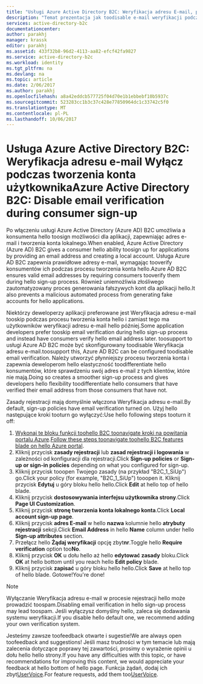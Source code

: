 ```yaml
---
title: "Usługi Azure Active Directory B2C: Weryfikacja adresu E-mail, podczas tworzenia konta użytkownika wyłączyć | Dokumentacja firmy Microsoft"
description: "Temat prezentacja jak toodisable e-mail weryfikacji podczas tworzenia konta w usłudze Azure Active Directory B2C konsumenta"
services: active-directory-b2c
documentationcenter: 
author: parakhj
manager: krassk
editor: parakhj
ms.assetid: 433f32b8-96d2-4113-aa82-efcf42fa9827
ms.service: active-directory-b2c
ms.workload: identity
ms.tgt_pltfrm: na
ms.devlang: na
ms.topic: article
ms.date: 2/06/2017
ms.author: parakhj
ms.openlocfilehash: a8a42eddcb577725f04d70e1b1ebbebf10b5937c
ms.sourcegitcommit: 523283cc1b3c37c428e77850964dc1c33742c5f0
ms.translationtype: MT
ms.contentlocale: pl-PL
ms.lasthandoff: 10/06/2017
---
```

# <a name="azure-active-directory-b2c-disable-email-verification-during-consumer-sign-up"></a><span data-ttu-id="e97f2-103">Usługa Azure Active Directory B2C: Weryfikacja adresu e-mail Wyłącz podczas tworzenia konta użytkownika</span><span class="sxs-lookup"><span data-stu-id="e97f2-103">Azure Active Directory B2C: Disable email verification during consumer sign-up</span></span>
<span data-ttu-id="e97f2-104">Po włączeniu usługi Azure Active Directory (Azure AD) B2C umożliwia a konsumenta hello toosign możliwości dla aplikacji, zapewniając adres e-mail i tworzenia konta lokalnego.</span><span class="sxs-lookup"><span data-stu-id="e97f2-104">When enabled, Azure Active Directory (Azure AD) B2C gives a consumer hello ability toosign up for applications by providing an email address and creating a local account.</span></span> <span data-ttu-id="e97f2-105">Usługa Azure AD B2C zapewnia prawidłowe adresy e-mail, wymagając tooverify konsumentów ich podczas procesu tworzenia konta hello.</span><span class="sxs-lookup"><span data-stu-id="e97f2-105">Azure AD B2C ensures valid email addresses by requiring consumers tooverify them during hello sign-up process.</span></span> <span data-ttu-id="e97f2-106">Również uniemożliwia złośliwego zautomatyzowany proces generowania fałszywych kont dla aplikacji hello.</span><span class="sxs-lookup"><span data-stu-id="e97f2-106">It also prevents a malicious automated process from generating fake accounts for hello applications.</span></span>

<span data-ttu-id="e97f2-107">Niektórzy deweloperzy aplikacji preferowane jest Weryfikacja adresu e-mail tooskip podczas procesu tworzenia konta hello i zamiast tego ma użytkowników weryfikacji adresu e-mail hello później.</span><span class="sxs-lookup"><span data-stu-id="e97f2-107">Some application developers prefer tooskip email verification during hello sign-up process and instead have consumers verify hello email address later.</span></span> <span data-ttu-id="e97f2-108">toosupport to usługi Azure AD B2C może być skonfigurowany toodisable Weryfikacja adresu e-mail.</span><span class="sxs-lookup"><span data-stu-id="e97f2-108">toosupport this, Azure AD B2C can be configured toodisable email verification.</span></span> <span data-ttu-id="e97f2-109">Należy utworzyć płynniejszy procesu tworzenia konta i zapewnia deweloperom hello elastyczność toodifferentiate hello konsumentów, które sprawdzeniu swój adres e-mail z tych klientów, które nie mają.</span><span class="sxs-lookup"><span data-stu-id="e97f2-109">Doing so creates a smoother sign-up process and gives developers hello flexibility toodifferentiate hello consumers that have verified their email address from those consumers that have not.</span></span>

<span data-ttu-id="e97f2-110">Zasady rejestracji mają domyślnie włączona Weryfikacja adresu e-mail.</span><span class="sxs-lookup"><span data-stu-id="e97f2-110">By default, sign-up policies have email verification turned on.</span></span> <span data-ttu-id="e97f2-111">Użyj hello następujące kroki tooturn go wyłączyć:</span><span class="sxs-lookup"><span data-stu-id="e97f2-111">Use hello following steps tooturn it off:</span></span>

1. <span data-ttu-id="e97f2-112">[Wykonaj te bloku funkcji toohello B2C toonavigate kroki na powitania portalu Azure](active-directory-b2c-app-registration.md#navigate-to-b2c-settings).</span><span class="sxs-lookup"><span data-stu-id="e97f2-112">[Follow these steps toonavigate toohello B2C features blade on hello Azure portal](active-directory-b2c-app-registration.md#navigate-to-b2c-settings).</span></span>
2. <span data-ttu-id="e97f2-113">Kliknij przycisk **zasady rejestracji** lub **zasad rejestracji i logowania** w zależności od konfiguracji dla rejestracji.</span><span class="sxs-lookup"><span data-stu-id="e97f2-113">Click **Sign-up policies** or **Sign-up or sign-in policies** depending on what you configured for sign-up.</span></span>
3. <span data-ttu-id="e97f2-114">Kliknij przycisk tooopen Twojego zasady (na przykład "B2C_1_SiUp") go.</span><span class="sxs-lookup"><span data-stu-id="e97f2-114">Click your policy (for example, "B2C_1_SiUp") tooopen it.</span></span> <span data-ttu-id="e97f2-115">Kliknij przycisk **Edytuj** u góry bloku hello hello.</span><span class="sxs-lookup"><span data-stu-id="e97f2-115">Click **Edit** at hello top of hello blade.</span></span>
4. <span data-ttu-id="e97f2-116">Kliknij przycisk **dostosowywania interfejsu użytkownika strony**.</span><span class="sxs-lookup"><span data-stu-id="e97f2-116">Click **Page UI Customization**.</span></span>
5. <span data-ttu-id="e97f2-117">Kliknij przycisk **stronę tworzenia konta lokalnego konta**.</span><span class="sxs-lookup"><span data-stu-id="e97f2-117">Click **Local account sign-up page**.</span></span>
6. <span data-ttu-id="e97f2-118">Kliknij przycisk **adres E-mail** w hello **nazwa** kolumnie hello **atrybuty rejestracji** sekcji.</span><span class="sxs-lookup"><span data-stu-id="e97f2-118">Click **Email Address** in hello **Name** column under hello **Sign-up attributes** section.</span></span>
7. <span data-ttu-id="e97f2-119">Przełącz hello **Żądaj weryfikacji** opcję zbyt**nr**.</span><span class="sxs-lookup"><span data-stu-id="e97f2-119">Toggle hello **Require verification** option too**No**.</span></span>
8. <span data-ttu-id="e97f2-120">Kliknij przycisk **OK** u dołu hello aż hello **edytować zasady** bloku.</span><span class="sxs-lookup"><span data-stu-id="e97f2-120">Click **OK** at hello bottom until you reach hello **Edit policy** blade.</span></span>
9. <span data-ttu-id="e97f2-121">Kliknij przycisk **zapisać** u góry bloku hello hello.</span><span class="sxs-lookup"><span data-stu-id="e97f2-121">Click **Save** at hello top of hello blade.</span></span> <span data-ttu-id="e97f2-122">Gotowe!</span><span class="sxs-lookup"><span data-stu-id="e97f2-122">You're done!</span></span>

> [!NOTE]
> <span data-ttu-id="e97f2-123">Wyłączanie Weryfikacja adresu e-mail w procesie rejestracji hello może prowadzić toospam.</span><span class="sxs-lookup"><span data-stu-id="e97f2-123">Disabling email verification in hello sign-up process may lead toospam.</span></span> <span data-ttu-id="e97f2-124">Jeśli wyłączysz domyślny hello, zaleca się dodawania systemu weryfikacji.</span><span class="sxs-lookup"><span data-stu-id="e97f2-124">If you disable hello default one, we recommend adding your own verification system.</span></span>
> 
> 

<span data-ttu-id="e97f2-125">Jesteśmy zawsze toofeedback otwarte i sugestie!</span><span class="sxs-lookup"><span data-stu-id="e97f2-125">We are always open toofeedback and suggestions!</span></span> <span data-ttu-id="e97f2-126">Jeśli masz trudności w tym temacie lub mają zalecenia dotyczące poprawy tej zawartości, prosimy o wyrażenie opinii u dołu hello hello strony.</span><span class="sxs-lookup"><span data-stu-id="e97f2-126">If you have any difficulties with this topic, or have recommendations for improving this content, we would appreciate your feedback at hello bottom of hello page.</span></span> <span data-ttu-id="e97f2-127">Funkcja żądań, dodaj ich zbyt[UserVoice](https://feedback.azure.com/forums/169401-azure-active-directory/category/160596-b2c).</span><span class="sxs-lookup"><span data-stu-id="e97f2-127">For feature requests, add them too[UserVoice](https://feedback.azure.com/forums/169401-azure-active-directory/category/160596-b2c).</span></span>
